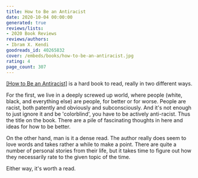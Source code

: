 ```yaml
---
title: How to Be an Antiracist
date: 2020-10-04 00:00:00
generated: true
reviews/lists:
- 2020 Book Reviews
reviews/authors:
- Ibram X. Kendi
goodreads_id: 40265832
cover: /embeds/books/how-to-be-an-antiracist.jpg
rating: 4
page_count: 307
---
```

[[How to Be an Antiracist]]() is a hard book to read, really in two different ways.  

For the first, we live in a deeply screwed up world, where people (white, black, and everything else) are people, for better or for worse. People are racist, both patently and obviously and subconsciously. And it's not enough to just ignore it and be 'colorblind', you have to be actively anti-racist. Thus the title on the book. There are a pile of fascinating thoughts in here and ideas for how to be better.  

<!--more-->

On the other hand, man is it a dense read. The author really does seem to love words and takes rather a while to make a point. There are quite a number of personal stories from their life, but it takes time to figure out how they necessarily rate to the given topic of the time.  

Either way, it's worth a read.